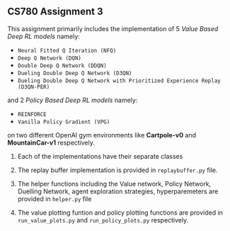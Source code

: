 ## CS780 Assignment 3

This assignment primarily includes the implementation of 5 *Value Based Deep RL models* namely:
- `Neural Fitted Q Iteration (NFQ)`
- `Deep Q Network (DQN)`
- `Double Deep Q Network (DDQN)` 
- `Dueling Double Deep Q Network (D3QN)`
- `Dueling Double Deep Q Network with Prioritized Experience Replay (D3QN-PER)`

and 2 *Policy Based Deep RL models* namely:
- `REINFORCE`
- `Vanilla Policy Gradient (VPG)`

on two different OpenAI gym environments like __Cartpole-v0__ and __MountainCar-v1__ respectively.


1. Each of the implementations have their separate classes

2. The replay buffer implementation is provided in  `replaybuffer.py` file.

2. The helper functions including the Value network, Policy Network, Duelling Network, agent exploration strategies, hyperparemeters are provided in `helper.py` file

3. The value plotting funtion and policy plotting functions are provided in `run_value_plots.py` and `run_policy_plots.py` respectively.



